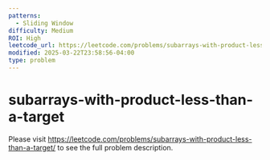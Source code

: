 ```yaml
---
patterns:
  - Sliding Window
difficulty: Medium
ROI: High
leetcode_url: https://leetcode.com/problems/subarrays-with-product-less-than-a-target/
modified: 2025-03-22T23:58:56-04:00
type: problem
---
```


# subarrays-with-product-less-than-a-target

Please visit https://leetcode.com/problems/subarrays-with-product-less-than-a-target/ to see the full problem description.
